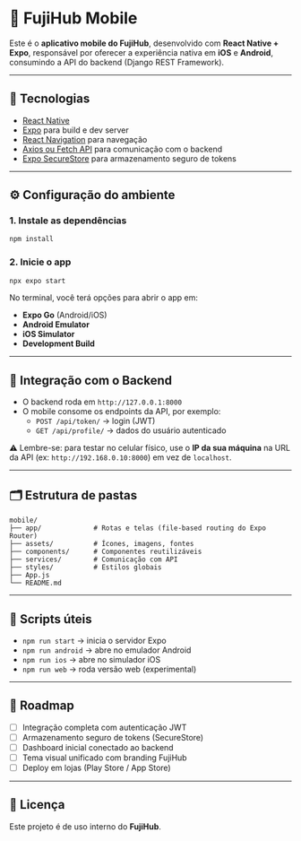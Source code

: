# 📱 FujiHub Mobile

Este é o **aplicativo mobile do FujiHub**, desenvolvido com **React Native + Expo**, responsável por oferecer a experiência nativa em **iOS** e **Android**, consumindo a API do backend (Django REST Framework).

---

## 🚀 Tecnologias

- [React Native](https://reactnative.dev/)
- [Expo](https://expo.dev/) para build e dev server
- [React Navigation](https://reactnavigation.org/) para navegação
- [Axios ou Fetch API](https://axios-http.com/) para comunicação com o backend
- [Expo SecureStore](https://docs.expo.dev/versions/latest/sdk/securestore/) para armazenamento seguro de tokens

---

## ⚙️ Configuração do ambiente

### 1. Instale as dependências

```bash
npm install
```

### 2. Inicie o app

```bash
npx expo start
```

No terminal, você terá opções para abrir o app em:

- **Expo Go** (Android/iOS)
- **Android Emulator**
- **iOS Simulator**
- **Development Build**

---

## 📡 Integração com o Backend

- O backend roda em `http://127.0.0.1:8000`
- O mobile consome os endpoints da API, por exemplo:
  - `POST /api/token/` → login (JWT)
  - `GET /api/profile/` → dados do usuário autenticado

⚠️ Lembre-se: para testar no celular físico, use o **IP da sua máquina** na URL da API (ex: `http://192.168.0.10:8000`) em vez de `localhost`.

---

## 🗂️ Estrutura de pastas

```
mobile/
├── app/             # Rotas e telas (file-based routing do Expo Router)
├── assets/          # Ícones, imagens, fontes
├── components/      # Componentes reutilizáveis
├── services/        # Comunicação com API
├── styles/          # Estilos globais
├── App.js
└── README.md
```

---

## 🧪 Scripts úteis

- `npm run start` → inicia o servidor Expo
- `npm run android` → abre no emulador Android
- `npm run ios` → abre no simulador iOS
- `npm run web` → roda versão web (experimental)

---

## 🎯 Roadmap

- [ ] Integração completa com autenticação JWT
- [ ] Armazenamento seguro de tokens (SecureStore)
- [ ] Dashboard inicial conectado ao backend
- [ ] Tema visual unificado com branding FujiHub
- [ ] Deploy em lojas (Play Store / App Store)

---

## 📜 Licença

Este projeto é de uso interno do **FujiHub**.
